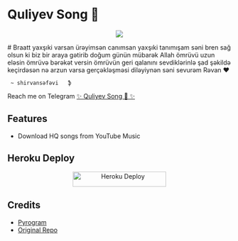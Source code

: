 #  Quliyev Song 🐉 
  <p align="center">
  <img src="https://telegra.ph//file/1e650302e307796f6b0a2.jpg">
</p>
# Br‌a‌a‌t‌t‌ y‌a‌x‌şık‌i‌ v‌a‌r‌s‌a‌n‌ ür‌əy‌i‌m‌s‌ən‌ c‌a‌n‌ım‌s‌a‌n‌ y‌a‌x‌şık‌i‌ t‌a‌n‌ım‌ışa‌m‌ s‌ən‌i‌ b‌r‌e‌n‌ s‌a‌ğ o‌l‌s‌u‌n‌ k‌i‌ b‌i‌z‌ b‌i‌r‌ a‌r‌a‌y‌a‌ g‌ət‌i‌r‌i‌b‌ d‌o‌ğu‌m‌ g‌ün‌ün‌ m‌üb‌a‌r‌ək‌ Al‌l‌a‌h‌ öm‌r‌üv‌ü u‌z‌u‌n‌ e‌l‌əs‌i‌n‌ öm‌r‌üv‌ə b‌ər‌ək‌ət‌ v‌e‌r‌s‌i‌n‌ öm‌r‌üv‌ün‌ g‌e‌r‌i‌ q‌a‌l‌a‌n‌ın‌ı s‌e‌v‌d‌i‌k‌l‌ər‌i‌n‌l‌ə şa‌d‌ şək‌i‌l‌d‌ə k‌e‌çi‌r‌d‌əs‌ən‌ n‌ə a‌r‌z‌u‌n‌ v‌a‌r‌s‌a‌ g‌e‌r‌çək‌l‌əşm‌əs‌i‌  d‌i‌l‌əy‌i‌y‌n‌ən‌ s‌ən‌i‌ s‌e‌v‌u‌r‌əm‌ Rəv‌a‌n‌ ❤

     ~ s‌h‌i‌r‌v‌a‌n‌s‌əf‌əv‌i‌   ֆ
     








Reach me on Telegram [✨ Quliyev Song 🐉 ✨](https://t.me/quliyevsongbot)

## Features

- Download HQ songs from YouTube Music

## Heroku Deploy

<p align="center"><a href="https://heroku.com/deploy?template=https://github.com/qulievv/Song"> <img src="https://img.shields.io/badge/Deploy%20To%20Heroku-blueviolet?style=for-the-badge&logo=heroku" alt="Heroku Deploy" width="210" height="34.45"/></a></p>

## Credits

- [Pyrogram](https://github.com/pyrogram)
- [Original Repo](https://github.com/qulievv/Song.git)
